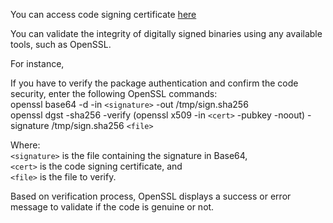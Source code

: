You can access code signing certificate [here](https://github.com/InformaticaCloudApplicationIntegration/Tools/tree/master/IICS%20Asset%20Management%20CLI/certificates/)  

You can validate the integrity of digitally signed binaries using any available tools, such as OpenSSL.  

For instance, 

If you have to verify the package authentication and confirm the code security, enter the following OpenSSL commands:  
openssl base64 -d -in `<signature>` -out /tmp/sign.sha256  
openssl dgst -sha256 -verify (openssl x509 -in `<cert>` -pubkey -noout) -signature /tmp/sign.sha256 `<file>`

Where:  
  `<signature>` is the file containing the signature in Base64,  
  `<cert>` is the code signing certificate, and  
  `<file>` is the file to verify.  
     
Based on verification process, OpenSSL displays a success or error message to validate if the code is genuine or not.
